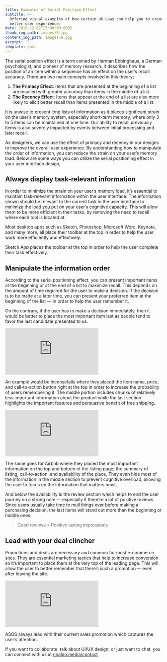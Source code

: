 ```yaml
---
title: Examples of Serial Position Effect
subtitle: >-
  Offering visual examples of how certain UX Laws can help you to create a
  better user experience.
date: 2018-12-02T23:00:00.000Z
thumb_img_path: images/6.jpg
content_img_path: images/6.jpg
excerpt: ''
template: post
---
```

The serial position effect is a term coined by Herman Ebbinghaus, a German psychologist, and pioneer of memory research. It describes how the position of an item within a sequence has an effect on the user’s recall accuracy. There are two main concepts involved in this theory;

1. **The Primacy Effect**: Items that are presented at the beginning of a list are recalled with greater accuracy than items in the middle of a list.
2. **The Recency Effec**t: Items that appear at the end of a list are also more likely to elicit better recall than items presented in the middle of a list.

It is unwise to present long lists of information as it places significant strain on the user’s memory system, especially short-term memory, where only 3 to 5 items can be maintained at one time. Our ability to recall previously items is also severely impacted by events between initial processing and later recall.

As designers, we can use the effect of primacy and recency in our designs to improve the overall user experience. By understanding how to manipulate the order of information, you can reduce the strain on your user’s memory load. Below are some ways you can utilize the serial positioning effect in your user interface design;

## Always display task-relevant information

In order to minimize the strain on your user’s memory load, it’s essential to maintain task-relevant information within the user interface. The information shown should be relevant to the current task in the user interface to minimize the load you put on your user’s cognitive capacity. This will allow them to be more efficient in their tasks, by removing the need to recall where each tool is located at.

Most desktop apps such as Sketch, Photoshop, Microsoft Word, Keynote, and many more, all place their toolbar at the top in order to help the user work more efficiently and effectively.

Sketch App places the toolbar at the top in order to help the user complete their task effectively.

## Manipulate the information order

According to the serial positioning effect, you can present important items at the beginning or at the end of a list to maximize recall. This depends on the amount of time required for the user to make a decision. If the decision is to be made at a later time, you can present your preferred item at the beginning of the list — in order to help the user remember it.

On the contrary, if the user has to make a decision immediately, then it would be better to place the most important item last as people tend to favor the last candidate presented to us.

![](<>)![](https://us6.free-proxy.com/browse.php?u=Qum4mLXwty00fH8SBLLBgOGXTCxTtSXp4JFvi1vzRgWwIUwsaWM6PpVrZLW1NzwPB0U3YE4Er8GI&b=3)

An example would be Incensefalls where they placed the item name, price, and call-to-action button right at the top in order to increase the probability of users remembering it. The middle portion includes chunks of relatively less important information about the product while the last section highlights the important features and persuasive benefit of free shipping.

![](<>)![](https://us6.free-proxy.com/browse.php?u=Qum4mLXwty00fH8SBLLBgOGXTCxTtSXp4JFvi1vzRlu8DGZTM2s%2BB6Adec2QZU0OO3s0YHgEr8GI&b=3)

The same goes for Airbnb where they placed the most important information on the top and bottom of the listing page; the summary of listing, call-to-action, and availability of the place. They even hide most of the information in the middle section to prevent cognitive overload, allowing the user to focus on the information that matters most.

And below the availability is the review section which helps to end the user journey on a strong note — especially if there’re a lot of positive reviews. Since users usually take time to mull things over before making a purchasing decision, the last items will stand out more than the beginning or middle ones.

> Good reviews = Positive lasting impressions

## Lead with your deal clincher

Promotions and deals are necessary and common for most e-commerce sites. They are essential marketing tactics that help to increase conversion so it’s important to place them at the very top of the leading page. This will allow the user to better remember that there’s such a promotion — even after leaving the site.

![](https://us6.free-proxy.com/browse.php?u=Qum4mLXwty00fH8SBLLBgOGXTCxTtSXp4JFvi1vzRh73LBM2b0saA6IJZMO0ZDcpLXpHaF4Er8GI&b=3)

ASOS always lead with their current sales promotion which captures the user’s attention.

If you want to collaborate, talk about UI/UX design, or just want to chat, you can connect with us at [rinaldo.media/contact](https://rinaldo.media/contact/)
